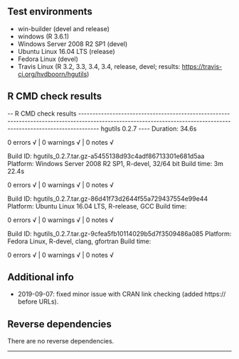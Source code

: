 ## Test environments
* win-builder (devel and release)
* windows (R 3.6.1)
* Windows Server 2008 R2 SP1 (devel)
* Ubuntu Linux 16.04 LTS (release)
* Fedora Linux (devel)
* Travis Linux (R 3.2, 3.3, 3.4, 3.4, release, devel; results: https://travis-ci.org/hvdboorn/hgutils)

## R CMD check results

-- R CMD check results ------------------------------------------------------------------------------------------------------------------------------------------------------------------- hgutils 0.2.7 ----
Duration: 34.6s

0 errors √ | 0 warnings √ | 0 notes √

  Build ID:   hgutils_0.2.7.tar.gz-a5455138d93c4adf86713301e681d5aa
  Platform:   Windows Server 2008 R2 SP1, R-devel, 32/64 bit
  Build time: 3m 22.4s

0 errors √ | 0 warnings √ | 0 notes √

  Build ID:   hgutils_0.2.7.tar.gz-86d41f73d2644f55a729437554e99e44
  Platform:   Ubuntu Linux 16.04 LTS, R-release, GCC
  Build time:
  
0 errors √ | 0 warnings √ | 0 notes √
  
  Build ID:   hgutils_0.2.7.tar.gz-9cfea5fb10114029b5d7f3509486a085
  Platform:   Fedora Linux, R-devel, clang, gfortran
  Build time:
  
0 errors √ | 0 warnings √ | 0 notes √
  
## Additional info

- 2019-09-07: fixed minor issue with CRAN link checking (added https:// before URLs).

## Reverse dependencies

There are no reverse dependencies.

---
